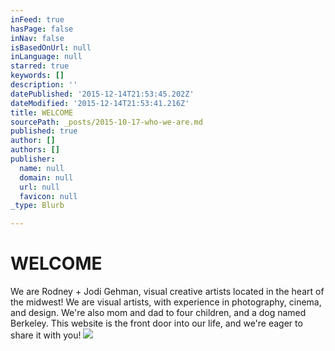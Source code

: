 ```yaml
---
inFeed: true
hasPage: false
inNav: false
isBasedOnUrl: null
inLanguage: null
starred: true
keywords: []
description: ''
datePublished: '2015-12-14T21:53:45.202Z'
dateModified: '2015-12-14T21:53:41.216Z'
title: WELCOME
sourcePath: _posts/2015-10-17-who-we-are.md
published: true
author: []
authors: []
publisher:
  name: null
  domain: null
  url: null
  favicon: null
_type: Blurb

---
```

# WELCOME

We are Rodney + Jodi Gehman, visual creative artists located in the heart of the midwest! We are visual artists, with experience in photography, cinema, and design. We're also mom and dad to four children, and a dog named Berkeley. This website is the front door into our life, and we're eager to share it with you! ![](https://the-grid-user-content.s3-us-west-2.amazonaws.com/fd556238-e3ea-481c-9b35-75c624215084.jpg)